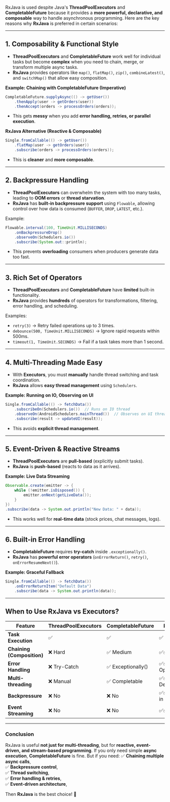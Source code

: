 RxJava is used despite Java's **ThreadPoolExecutors** and **CompletableFuture** because it provides a **more powerful, declarative, and composable** way to handle asynchronous programming. Here are the key reasons why **RxJava** is preferred in certain scenarios:

---

## **1. Composability & Functional Style**
- **ThreadPoolExecutors** and **CompletableFuture** work well for individual tasks but become **complex** when you need to chain, merge, or transform multiple async tasks.
- **RxJava** provides operators like `map()`, `flatMap()`, `zip()`, `combineLatest()`, and `switchMap()` that allow easy composition.

**Example: Chaining with CompletableFuture (Imperative)**
```java
CompletableFuture.supplyAsync(() -> getUser())
    .thenApply(user -> getOrders(user))
    .thenAccept(orders -> processOrders(orders));
```
- This gets **messy** when you add **error handling, retries, or parallel execution**.

**RxJava Alternative (Reactive & Composable)**
```java
Single.fromCallable(() -> getUser())
    .flatMap(user -> getOrders(user))
    .subscribe(orders -> processOrders(orders));
```
- This is **cleaner** and **more composable**.

---

## **2. Backpressure Handling**
- **ThreadPoolExecutors** can overwhelm the system with too many tasks, leading to **OOM errors** or **thread starvation**.
- **RxJava** has **built-in backpressure support** using `Flowable`, allowing control over how data is consumed (`BUFFER`, `DROP`, `LATEST`, etc.).

Example:
```java
Flowable.interval(100, TimeUnit.MILLISECONDS)
    .onBackpressureDrop()
    .observeOn(Schedulers.io())
    .subscribe(System.out::println);
```
- This prevents **overloading** consumers when producers generate data too fast.

---

## **3. Rich Set of Operators**
- **ThreadPoolExecutors** and **CompletableFuture** have **limited** built-in functionality.
- **RxJava** provides **hundreds** of operators for transformations, filtering, error handling, and scheduling.

Examples:
- `retry(3)` → Retry failed operations up to 3 times.
- `debounce(500, TimeUnit.MILLISECONDS)` → Ignore rapid requests within 500ms.
- `timeout(1, TimeUnit.SECONDS)` → Fail if a task takes more than 1 second.

---

## **4. Multi-Threading Made Easy**
- With **Executors**, you must **manually** handle thread switching and task coordination.
- **RxJava** allows **easy thread management** using `Schedulers`.

**Example: Running on IO, Observing on UI**
```java
Single.fromCallable(() -> fetchData())
    .subscribeOn(Schedulers.io())  // Runs on IO thread
    .observeOn(AndroidSchedulers.mainThread())  // Observes on UI thread
    .subscribe(result -> updateUI(result));
```
- This avoids **explicit thread management**.

---

## **5. Event-Driven & Reactive Streams**
- **ThreadPoolExecutors** are **pull-based** (explicitly submit tasks).
- **RxJava** is **push-based** (reacts to data as it arrives).

**Example: Live Data Streaming**
```java
Observable.create(emitter -> {
    while (!emitter.isDisposed()) {
        emitter.onNext(getLiveData());
    }
})
.subscribe(data -> System.out.println("New Data: " + data));
```
- This works well for **real-time data** (stock prices, chat messages, logs).

---

## **6. Built-in Error Handling**
- **CompletableFuture** requires **try-catch** inside `.exceptionally()`.
- **RxJava** has **powerful error operators** (`onErrorReturn()`, `retry()`, `onErrorResumeNext()`).

**Example: Graceful Fallback**
```java
Single.fromCallable(() -> fetchData())
    .onErrorReturnItem("Default Data")
    .subscribe(data -> System.out.println(data));
```

---

## **When to Use RxJava vs Executors?**
| Feature | ThreadPoolExecutors | CompletableFuture | RxJava |
|---------|----------------------|-------------------|--------|
| **Task Execution** | ✅ | ✅ | ✅ |
| **Chaining (Composition)** | ❌ Hard | ✅ Medium | ✅✅ Easy |
| **Error Handling** | ❌ Try-Catch | ✅ Exceptionally() | ✅✅ Operators |
| **Multi-threading** | ❌ Manual | ✅ Completable | ✅✅ Declarative |
| **Backpressure** | ❌ No | ❌ No | ✅✅ Built-in |
| **Event Streaming** | ❌ No | ❌ No | ✅✅ Yes |

---

### **Conclusion**
RxJava is useful **not just for multi-threading**, but for **reactive, event-driven, and stream-based programming**. If you only need simple **async execution**, **CompletableFuture** is fine. But if you need:
✅ **Chaining multiple async calls**,  
✅ **Backpressure control**,  
✅ **Thread switching**,  
✅ **Error handling & retries**,  
✅ **Event-driven architecture**,

Then **RxJava** is the best choice! 🚀